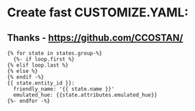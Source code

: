 # Create fast CUSTOMIZE.YAML:  

Thanks - https://github.com/CCOSTAN/
---
```
{% for state in states.group-%}
  {%- if loop.first %}
{% elif loop.last %}
{% else %} 
{% endif -%}
{{ state.entity_id }}:
  friendly_name: '{{ state.name }}'
  emulated_hue: {{state.attributes.emulated_hue}}
{%- endfor -%}
```
